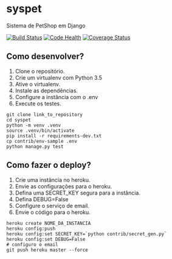 # syspet
Sistema de PetShop em Django

[![Build Status](https://travis-ci.org/sandrofolk/wttd-eventex.svg?branch=master)](https://travis-ci.org/sandrofolk/wttd-eventex)
[![Code Health](https://landscape.io/github/sandrofolk/wttd-eventex/master/landscape.svg?style=flat)](https://landscape.io/github/sandrofolk/wttd-eventex/master)
[![Coverage Status](https://coveralls.io/repos/github/sandrofolk/wttd-eventex/badge.svg?branch=master)](https://coveralls.io/github/sandrofolk/wttd-eventex?branch=master)

## Como desenvolver?

1. Clone o repositório.
2. Crie um virtualenv com Python 3.5
3. Ative o virtualenv.
4. Instale as dependências.
5. Configure a instância com o .env
6. Execute os testes.

```console
git clone link_to_repository
cd syspet
python -m venv .venv
source .venv/bin/activate
pip install -r requirements-dev.txt
cp contrib/env-sample .env
python manage.py test
```


## Como fazer o deploy?

1. Crie uma instância no heroku.
2. Envie as configurações para o heroku.
3. Defina uma SECRET_KEY segura para a instância.
4. Defina DEBUG=False
5. Configure o serviço de email.
6. Envie o código para o heroku.

```console
heroku create NOME_DA_INSTANCIA
heroku config:push
heroku config:set SECRET_KEY=`python contrib/secret_gen.py`
heroku config:set DEBUG=False
# configuro o email
git push heroku master --force
```